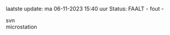 laatste update: 
ma 06-11-2023 15:40   uur 
Status: FAALT - fout - 
<div class="service R">svn</div><div class="service Y">microstation</div>